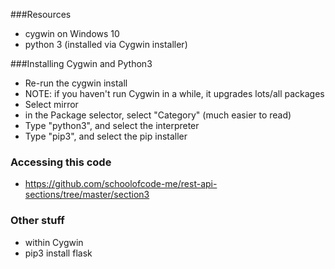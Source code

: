 

###Resources

- cygwin on Windows 10
- python 3 (installed via Cygwin installer)


###Installing Cygwin and Python3

- Re-run the cygwin install
- NOTE: if you haven't run Cygwin in a while, it upgrades lots/all packages
- Select mirror
- in the Package selector, select "Category" (much easier to read)
- Type "python3", and select the interpreter
- Type "pip3", and select the pip installer


### Accessing this code

- https://github.com/schoolofcode-me/rest-api-sections/tree/master/section3


### Other stuff

- within Cygwin
- pip3 install flask

